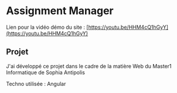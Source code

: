 # Assignment Manager

Lien pour la vidéo démo du site : [https://youtu.be/HHM4cQ1hGyY](https://youtu.be/HHM4cQ1hGyY)

## Projet
J'ai développé ce projet dans le cadre de la matière Web du Master1 Informatique de Sophia Antipolis

Techno utilisée : Angular